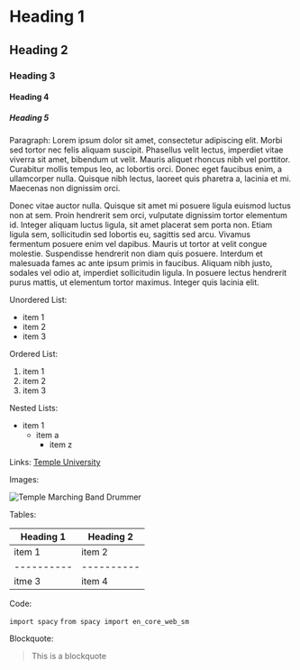 # Heading 1
## Heading 2
### Heading 3
#### Heading 4
##### Heading 5

Paragraph:
Lorem ipsum dolor sit amet, consectetur adipiscing elit. Morbi sed tortor nec felis aliquam suscipit. Phasellus velit lectus, imperdiet vitae viverra sit amet, bibendum ut velit. Mauris aliquet rhoncus nibh vel porttitor. Curabitur mollis tempus leo, ac lobortis orci. Donec eget faucibus enim, a ullamcorper nulla. Quisque nibh lectus, laoreet quis pharetra a, lacinia et mi. Maecenas non dignissim orci.

Donec vitae auctor nulla. Quisque sit amet mi posuere ligula euismod luctus non at sem. Proin hendrerit sem orci, vulputate dignissim tortor elementum id. Integer aliquam luctus ligula, sit amet placerat sem porta non. Etiam ligula sem, sollicitudin sed lobortis eu, sagittis sed arcu. Vivamus fermentum posuere enim vel dapibus. Mauris ut tortor at velit congue molestie. Suspendisse hendrerit non diam quis posuere. Interdum et malesuada fames ac ante ipsum primis in faucibus. Aliquam nibh justo, sodales vel odio at, imperdiet sollicitudin ligula. In posuere lectus hendrerit purus mattis, ut elementum tortor maximus. Integer quis lacinia elit.

Unordered List:
- item 1
- item 2
- item 3

Ordered List:
1. item 1
2. item 2
3. item 3

Nested Lists:
- item 1
  - item a
    - item z
    
Links:
[Temple University](https://www.temple.edu/)

Images:

![Temple Marching Band Drummer](https://news.temple.edu/sites/news/files/173-1718_aprilfools_marchingband_800x400_dg.png)

Tables:

|Heading 1|Heading 2|
|----------|----------|
|item 1    |item 2    |
|----------|----------|
|itme 3    | item 4   |

Code:

`import spacy`
`from spacy import en_core_web_sm`

Blockquote:

>This is a blockquote

